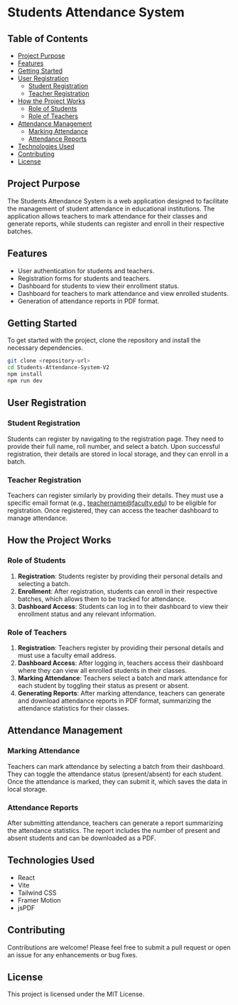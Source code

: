 # Students Attendance System

## Table of Contents
- [Project Purpose](#project-purpose)
- [Features](#features)
- [Getting Started](#getting-started)
- [User Registration](#user-registration)
  - [Student Registration](#student-registration)
  - [Teacher Registration](#teacher-registration)
- [How the Project Works](#how-the-project-works)
  - [Role of Students](#role-of-students)
  - [Role of Teachers](#role-of-teachers)
- [Attendance Management](#attendance-management)
  - [Marking Attendance](#marking-attendance)
  - [Attendance Reports](#attendance-reports)
- [Technologies Used](#technologies-used)
- [Contributing](#contributing)
- [License](#license)

## Project Purpose
The Students Attendance System is a web application designed to facilitate the management of student attendance in educational institutions. The application allows teachers to mark attendance for their classes and generate reports, while students can register and enroll in their respective batches.

## Features
- User authentication for students and teachers.
- Registration forms for students and teachers.
- Dashboard for students to view their enrollment status.
- Dashboard for teachers to mark attendance and view enrolled students.
- Generation of attendance reports in PDF format.

## Getting Started
To get started with the project, clone the repository and install the necessary dependencies.

```bash
git clone <repository-url>
cd Students-Attendance-System-V2
npm install
npm run dev
```

## User Registration

### Student Registration
Students can register by navigating to the registration page. They need to provide their full name, roll number, and select a batch. Upon successful registration, their details are stored in local storage, and they can enroll in a batch.

### Teacher Registration
Teachers can register similarly by providing their details. They must use a specific email format (e.g., teachername@faculty.edu) to be eligible for registration. Once registered, they can access the teacher dashboard to manage attendance.

## How the Project Works

### Role of Students
1. **Registration**: Students register by providing their personal details and selecting a batch.
2. **Enrollment**: After registration, students can enroll in their respective batches, which allows them to be tracked for attendance.
3. **Dashboard Access**: Students can log in to their dashboard to view their enrollment status and any relevant information.

### Role of Teachers
1. **Registration**: Teachers register by providing their personal details and must use a faculty email address.
2. **Dashboard Access**: After logging in, teachers access their dashboard where they can view all enrolled students in their classes.
3. **Marking Attendance**: Teachers select a batch and mark attendance for each student by toggling their status as present or absent.
4. **Generating Reports**: After marking attendance, teachers can generate and download attendance reports in PDF format, summarizing the attendance statistics for their classes.

## Attendance Management

### Marking Attendance
Teachers can mark attendance by selecting a batch from their dashboard. They can toggle the attendance status (present/absent) for each student. Once the attendance is marked, they can submit it, which saves the data in local storage.

### Attendance Reports
After submitting attendance, teachers can generate a report summarizing the attendance statistics. The report includes the number of present and absent students and can be downloaded as a PDF.

## Technologies Used
- React
- Vite
- Tailwind CSS
- Framer Motion
- jsPDF

## Contributing
Contributions are welcome! Please feel free to submit a pull request or open an issue for any enhancements or bug fixes.

## License
This project is licensed under the MIT License.
